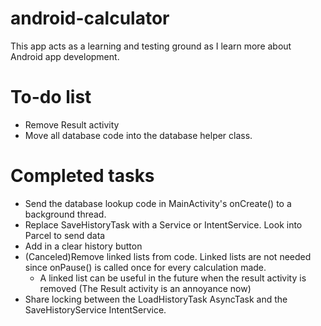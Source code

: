 android-calculator
==================

This app acts as a learning and testing ground as I learn more about Android app development.

To-do list
==========
- Remove Result activity
- Move all database code into the database helper class.

Completed tasks
===============
- Send the database lookup code in MainActivity's onCreate() to a background thread.
- Replace SaveHistoryTask with a Service or IntentService. Look into Parcel to send data
- Add in a clear history button
- (Canceled)Remove linked lists from code. Linked lists are not needed since onPause() is called once for every calculation made.
	- A linked list can be useful in the future when the result activity is removed (The Result activity is an annoyance now)
- Share locking between the LoadHistoryTask AsyncTask and the SaveHistoryService IntentService.
